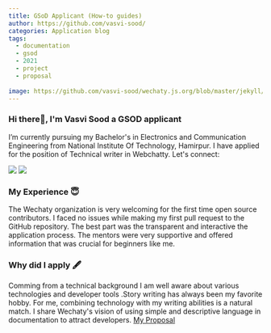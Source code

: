 ```yaml
---
title: GSoD Applicant (How-to guides) 
author: https://github.com/vasvi-sood/
categories: Application blog
tags:
  - documentation
  - gsod
  - 2021
  - project
  - proposal
  
image: https://github.com/vasvi-sood/wechaty.js.org/blob/master/jekyll/assets/2021/06-Vasvi-applicant-for-technical-writer-gsod/my%20photo.png
---
```


### Hi there👋, I'm Vasvi Sood a GSOD applicant

I’m currently pursuing my Bachelor's in Electronics and Communication Engineering from National Institute Of Technology, Hamirpur.
I have applied for the position of Technical writer in Webchatty.
Let's connect:

<a href="https://www.linkedin.com/in/vasvi-sood-176610206/"><img src="https://img.shields.io/badge/LinkedIn-0077B5?style=for-the-badge&logo=linkedin&logoColor=white"></a>
<a href="https://github.com/vasvi-sood"><img src="https://img.shields.io/badge/GitHub-100000?style=for-the-badge&logo=github&logoColor=white"></a>

### My Experience 😇

The Wechaty organization is very welcoming for the first time open source contributors. I faced no issues while making my first pull request to the GitHub repository.
The best part was the transparent and interactive the application process. The mentors were very supportive and offered information that was crucial for beginners like me.

### Why did I apply 🖋️

Comming from a technical background I am well aware about various technologies and developer tools .Story writing has always been my favorite hobby. For me, combining technology
with my writing abilities is a natural match.
I share Wechaty's vision of using simple and descriptive language in documentation to attract developers.
<a href ="https://docs.google.com/document/d/123CtDluY0zCi5c46se4wF1jJEWHf1lkm5TPrEzysfq0/edit?usp=sharing">My Proposal</a>

